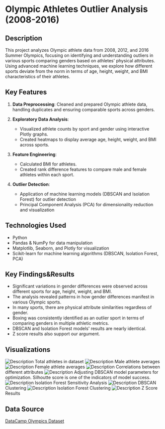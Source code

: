# Olympic Athletes Outlier Analysis (2008-2016)

## Description

This project analyzes Olympic athlete data from 2008, 2012, and 2016 Summer Olympics, focusing on identifying and understanding outliers in various sports comparing genders based on athletes' physical attributes.  Using advanced machine learning techniques, we explore how different sports deviate from the norm in terms of age, height, weight, and BMI characteristics of their athletes.

## Key Features

1. **Data Preprocessing**: Cleaned and prepared Olympic athlete data, handling duplicates and ensuring comparable sports across genders.

2. **Exploratory Data Analysis**:
   - Visualized athlete counts by sport and gender using interactive Plotly graphs.
   - Created heatmaps to display average age, height, weight, and BMI across sports.

3. **Feature Engineering**:
   - Calculated BMI for athletes.
   - Created rank difference features to compare male and female athletes within each sport.

4. **Outlier Detection**:
   - Application of machine learning models (DBSCAN and Isolation Forest) for outlier detection
   - Principal Component Analysis (PCA) for dimensionality reduction and visualization

## Technologies Used

- Python
- Pandas & NumPy for data manipulation
- Matplotlib, Seaborn, and Plotly for visualization
- Scikit-learn for machine learning algorithms (DBSCAN, Isolation Forest, PCA)

## Key Findings&Results

- Significant variations in gender differences were observed across different sports for age, height, weight, and BMI.
- The analysis revealed patterns in how gender differences manifest in various Olympic sports.
- In many sports, there are physical attribute similarities regardless of gender.
- Boxing was consistently identified as an outlier sport in terms of comparing genders in multiple athletic metrics.
- DBSCAN and Isolation Forest models' results are nearly identical.
- Z score results also support our argument.

## Visualizations

![Description](images/output_40_1.png)
Total athletes in dataset
![Description](images/output_51_0.png)
Male athlete averages
![Description](images/output_53_0.png)
Female athlete averages
![Description](images/output_59_0.png)
Correlations between different attributes
![Description](images/output_70_0.png)
   Adjusting DBSCAN model parameters for optimization. Silhoutte score is one of the indicators of model success.
![Description](images/output_79_0.png)
Isolation Forest Sensitivity Analysis
![Description](images/output_72_0.png)
DBSCAN Clustering
![Description](images/output_76_0.png)
Isolation Forest Clustering
![Description](images/output_81_0.png)
Z Score Results

## Data Source

[DataCamp Olympics Dataset](https://www.datacamp.com/datalab/datasets/python-olympics)
